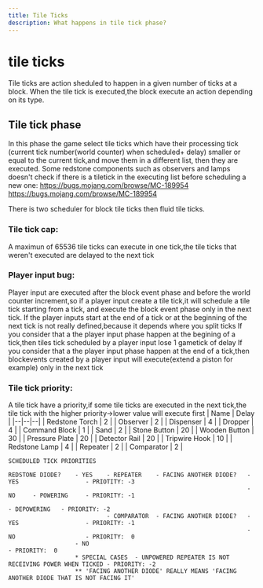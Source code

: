 ```yaml
---
title: Tile Ticks
description: What happens in tile tick phase?
---
```


# tile ticks

Tile ticks are action sheduled to happen in a given number of ticks at a block.
When the tile tick is executed,the block execute an action depending on its type.

## Tile tick phase
In this phase the game select tile ticks which have their processing tick (current tick number(world counter) when scheduled+ delay)  smaller or equal to the current tick,and move them in a different list, then they are executed. Some redstone components such as observers and lamps doesn't check if there is a tiletick in the executing list before scheduling a new one:
https://bugs.mojang.com/browse/MC-189954
https://bugs.mojang.com/browse/MC-189954

There is two scheduler for block tile ticks then fluid tile ticks.
### Tile tick cap:
A maximun of 65536 tile ticks can execute in one tick,the tile ticks that weren't executed are delayed to the next tick

### Player input bug:
Player input are executed after the block event phase and before the world counter increment,so if a player input create a tile tick,it will schedule a tile tick starting from a tick, and execute the block event phase only in the next tick.
If the player inputs start at the end of a tick or at the beginning of the next tick is not really defined,because it depends where you split ticks
If you consider that a the player input phase happen at the begining of a tick,then tiles tick scheduled by a player input lose 1 gametick of delay
If you consider that a the player input phase happen at the end of a tick,then blockevents created by a player input will execute(extend a piston for example) only in the next tick

### Tile tick priority:
A tile tick have a priority,if some tile ticks are executed in the next tick,the tile tick with the higher priority->lower value will execute first
| Name | Delay |
|--|--|--|
| Redstone Torch | 2 |
| Observer | 2 |
| Dispenser | 4 |
| Dropper | 4 |
| Command Block | 1 |
| Sand | 2 |
| Stone Button | 20 |
| Wooden Button | 30 |
| Pressure Plate | 20 |
| Detector Rail | 20 |
| Tripwire Hook | 10 |
| Redstone Lamp | 4 |
| Repeater | 2 |
| Comparator | 2 |

```
SCHEDULED TICK PRIORITIES

REDSTONE DIODE?    - YES    - REPEATER    - FACING ANOTHER DIODE?   - YES                   - PRIOTITY: -3
                                                                    - NO     - POWERING     - PRIORITY: -1
                                                                             - DEPOWERING   - PRIORITY: -2
                            - COMPARATOR  - FACING ANOTHER DIODE?   - YES                   - PRIORITY: -1
                                                                    - NO                    - PRIORITY:  0
                   - NO                                                                     - PRIORITY:  0
                   * SPECIAL CASES  - UNPOWERED REPEATER IS NOT RECEIVING POWER WHEN TICKED - PRIORITY: -2
                   ** 'FACING ANOTHER DIODE' REALLY MEANS 'FACING ANOTHER DIODE THAT IS NOT FACING IT'
```